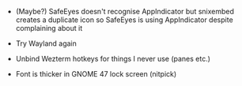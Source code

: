- (Maybe?) SafeEyes doesn't recognise AppIndicator but snixembed creates a duplicate icon so SafeEyes is using AppIndicator despite complaining about it
- Try Wayland again

- Unbind Wezterm hotkeys for things I never use (panes etc.)
- Font is thicker in GNOME 47 lock screen (nitpick)
